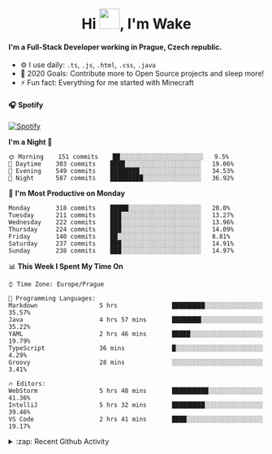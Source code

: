 <h1 align="center">Hi <img src="https://raw.githubusercontent.com/MrWakeCZ/MrWakeCZ/master/Hi.gif" width="40px" />, I'm Wake</h1>

#### I'm a Full-Stack Developer working in Prague, Czech republic.
- ⚙️ I use daily: `.ts`, `.js`, `.html`, `.css`, `.java`
- 🥅 2020 Goals: Contribute more to Open Source projects and sleep more!
- ⚡ Fun fact: Everything for me started with Minecraft

#### 🎧 Spotify
[![Spotify](https://novatorem-delta-eight.vercel.app/api/spotify)](https://open.spotify.com/user/wakeecz)

<!--START_SECTION:waka-->
**I'm a Night 🦉** 

```text
🌞 Morning    151 commits    ██░░░░░░░░░░░░░░░░░░░░░░░   9.5% 
🌆 Daytime    303 commits    ████░░░░░░░░░░░░░░░░░░░░░   19.06% 
🌃 Evening    549 commits    ████████░░░░░░░░░░░░░░░░░   34.53% 
🌙 Night      587 commits    █████████░░░░░░░░░░░░░░░░   36.92%

```
📅 **I'm Most Productive on Monday** 

```text
Monday       318 commits    █████░░░░░░░░░░░░░░░░░░░░   20.0% 
Tuesday      211 commits    ███░░░░░░░░░░░░░░░░░░░░░░   13.27% 
Wednesday    222 commits    ███░░░░░░░░░░░░░░░░░░░░░░   13.96% 
Thursday     224 commits    ███░░░░░░░░░░░░░░░░░░░░░░   14.09% 
Friday       140 commits    ██░░░░░░░░░░░░░░░░░░░░░░░   8.81% 
Saturday     237 commits    ███░░░░░░░░░░░░░░░░░░░░░░   14.91% 
Sunday       238 commits    ███░░░░░░░░░░░░░░░░░░░░░░   14.97%

```


📊 **This Week I Spent My Time On** 

```text
⌚︎ Time Zone: Europe/Prague

💬 Programming Languages: 
Markdown                 5 hrs               █████████░░░░░░░░░░░░░░░░   35.57% 
Java                     4 hrs 57 mins       ████████░░░░░░░░░░░░░░░░░   35.22% 
YAML                     2 hrs 46 mins       █████░░░░░░░░░░░░░░░░░░░░   19.79% 
TypeScript               36 mins             █░░░░░░░░░░░░░░░░░░░░░░░░   4.29% 
Groovy                   28 mins             ░░░░░░░░░░░░░░░░░░░░░░░░░   3.41%

🔥 Editors: 
WebStorm                 5 hrs 48 mins       ██████████░░░░░░░░░░░░░░░   41.36% 
IntelliJ                 5 hrs 32 mins       █████████░░░░░░░░░░░░░░░░   39.46% 
VS Code                  2 hrs 41 mins       ████░░░░░░░░░░░░░░░░░░░░░   19.17%

```


<!--END_SECTION:waka-->

<details>
  <summary>:zap: Recent Github Activity</summary>

<!--START_SECTION:activity-->
1. 🎉 Merged PR [#10](https://github.com//craftmania-cz/craftmanager/pull/10) in [craftmania-cz/craftmanager](https://github.com//craftmania-cz/craftmanager)
2. 🎉 Merged PR [#11](https://github.com//craftmania-cz/craftmanager/pull/11) in [craftmania-cz/craftmanager](https://github.com//craftmania-cz/craftmanager)
3. ❗️ Closed issue [#25](https://github.com//waked-cz/corgi/issues/25) in [waked-cz/corgi](https://github.com//waked-cz/corgi)
4. ❗️ Closed issue [#50](https://github.com//waked-cz/corgi/issues/50) in [waked-cz/corgi](https://github.com//waked-cz/corgi)
5. ❗️ Closed issue [#61](https://github.com//waked-cz/corgi/issues/61) in [waked-cz/corgi](https://github.com//waked-cz/corgi)
<!--END_SECTION:activity-->

</details>

